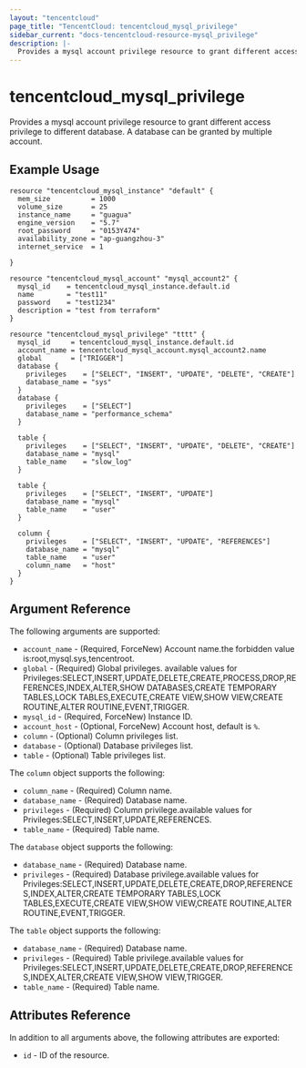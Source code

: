 ```yaml
---
layout: "tencentcloud"
page_title: "TencentCloud: tencentcloud_mysql_privilege"
sidebar_current: "docs-tencentcloud-resource-mysql_privilege"
description: |-
  Provides a mysql account privilege resource to grant different access privilege to different database. A database can be granted by multiple account.
---
```


# tencentcloud_mysql_privilege

Provides a mysql account privilege resource to grant different access privilege to different database. A database can be granted by multiple account.

## Example Usage

```hcl
resource "tencentcloud_mysql_instance" "default" {
  mem_size          = 1000
  volume_size       = 25
  instance_name     = "guagua"
  engine_version    = "5.7"
  root_password     = "0153Y474"
  availability_zone = "ap-guangzhou-3"
  internet_service  = 1

}

resource "tencentcloud_mysql_account" "mysql_account2" {
  mysql_id    = tencentcloud_mysql_instance.default.id
  name        = "test11"
  password    = "test1234"
  description = "test from terraform"
}

resource "tencentcloud_mysql_privilege" "tttt" {
  mysql_id     = tencentcloud_mysql_instance.default.id
  account_name = tencentcloud_mysql_account.mysql_account2.name
  global       = ["TRIGGER"]
  database {
    privileges    = ["SELECT", "INSERT", "UPDATE", "DELETE", "CREATE"]
    database_name = "sys"
  }
  database {
    privileges    = ["SELECT"]
    database_name = "performance_schema"
  }

  table {
    privileges    = ["SELECT", "INSERT", "UPDATE", "DELETE", "CREATE"]
    database_name = "mysql"
    table_name    = "slow_log"
  }

  table {
    privileges    = ["SELECT", "INSERT", "UPDATE"]
    database_name = "mysql"
    table_name    = "user"
  }

  column {
    privileges    = ["SELECT", "INSERT", "UPDATE", "REFERENCES"]
    database_name = "mysql"
    table_name    = "user"
    column_name   = "host"
  }
}
```

## Argument Reference

The following arguments are supported:

* `account_name` - (Required, ForceNew) Account name.the forbidden value is:root,mysql.sys,tencentroot.
* `global` - (Required) Global privileges. available values for Privileges:SELECT,INSERT,UPDATE,DELETE,CREATE,PROCESS,DROP,REFERENCES,INDEX,ALTER,SHOW DATABASES,CREATE TEMPORARY TABLES,LOCK TABLES,EXECUTE,CREATE VIEW,SHOW VIEW,CREATE ROUTINE,ALTER ROUTINE,EVENT,TRIGGER.
* `mysql_id` - (Required, ForceNew) Instance ID.
* `account_host` - (Optional, ForceNew) Account host, default is `%`.
* `column` - (Optional) Column privileges list.
* `database` - (Optional) Database privileges list.
* `table` - (Optional) Table privileges list.

The `column` object supports the following:

* `column_name` - (Required) Column name.
* `database_name` - (Required) Database name.
* `privileges` - (Required) Column privilege.available values for Privileges:SELECT,INSERT,UPDATE,REFERENCES.
* `table_name` - (Required) Table name.

The `database` object supports the following:

* `database_name` - (Required) Database name.
* `privileges` - (Required) Database privilege.available values for Privileges:SELECT,INSERT,UPDATE,DELETE,CREATE,DROP,REFERENCES,INDEX,ALTER,CREATE TEMPORARY TABLES,LOCK TABLES,EXECUTE,CREATE VIEW,SHOW VIEW,CREATE ROUTINE,ALTER ROUTINE,EVENT,TRIGGER.

The `table` object supports the following:

* `database_name` - (Required) Database name.
* `privileges` - (Required) Table privilege.available values for Privileges:SELECT,INSERT,UPDATE,DELETE,CREATE,DROP,REFERENCES,INDEX,ALTER,CREATE VIEW,SHOW VIEW,TRIGGER.
* `table_name` - (Required) Table name.

## Attributes Reference

In addition to all arguments above, the following attributes are exported:

* `id` - ID of the resource.




